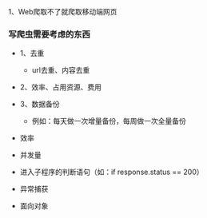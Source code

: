 1、Web爬取不了就爬取移动端网页

### 写爬虫需要考虑的东西
- 1、去重
    - url去重、内容去重
- 2、效率、占用资源、费用
- 3、数据备份
    - 例如：每天做一次增量备份，每周做一次全量备份

- 效率
- 并发量
- 进入子程序的判断语句（如：if response.status == 200）
- 异常捕获
- 面向对象